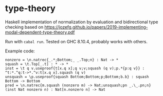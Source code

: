 # type-theory
Haskell implementation of normalization by evaluation and bidirectional type checking based on <https://jozefg.github.io/papers/2019-implementing-modal-dependent-type-theory.pdf>

Run with `cabal run`. Tested on GHC 8.10.4, probably works with others.

Example code:

    nonzero = \n.natrec{_.*;Bottom;_ _.Top;n} : Nat -> *
    squash = \t.Top[_.t] : * -> *
    inst = \t q v.useproof{t[x.q x];q v;v;squash (q v);p.*{p:q v}} : ^t:*.^q:t->*.^v:t[x.q x].squash (q v)
    unsquash = \p.useproof{squash Bottom;Bottom;p;Bottom;b.b} : squash Bottom -> Bottom
    pred = \n.natrec{m.squash (nonzero m) -> Nat;unsquash;pn _.\_.pn;n} (inst Nat nonzero n) : Nat[n.nonzero n] -> Nat
